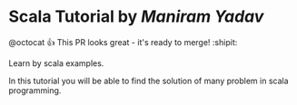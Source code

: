 # Scala Tutorial by *Maniram Yadav*
@octocat :+1: This PR looks great - it's ready to merge! :shipit:


 Learn by scala examples.
   
   In this tutorial you will be able to find the solution of many problem in scala programming. 
   
